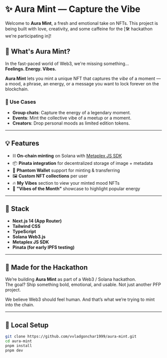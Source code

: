 # ✨ Aura Mint — Capture the Vibe

Welcome to **Aura Mint**, a fresh and emotional take on NFTs. This project is being built with love, creativity, and some caffeine for the [🛠 hackathon we're participating in]!

## 🚀 What's Aura Mint?

In the fast-paced world of Web3, we're missing something...  
**Feelings. Energy. Vibes.**

**Aura Mint** lets you mint a unique NFT that captures the *vibe* of a moment — a mood, a phrase, an energy, or a message you want to lock forever on the blockchain.

### 🌈 Use Cases
- **Group chats**: Capture the energy of a legendary moment.
- **Events**: Mint the collective vibe of a meetup or a moment.
- **Creators**: Drop personal moods as limited edition tokens.


---

## 💡 Features

- ⛓️ **On-chain minting** on Solana with [Metaplex JS SDK](https://docs.metaplex.com/)
- 📦 **Pinata integration** for decentralized storage of image + metadata
- 👻 **Phantom Wallet** support for minting & transferring
- 🖼️ **Custom NFT collections** per user
- 🔥 **My Vibes** section to view your minted mood NFTs
- 💫 **"Vibes of the Month"** showcase to highlight popular energy

---

## 🧰 Stack

- **Next.js 14 (App Router)**
- **Tailwind CSS**
- **TypeScript**
- **Solana Web3.js**
- **Metaplex JS SDK**
- **Pinata (for early IPFS testing)**

---

## 🎉 Made for the Hackathon

We’re building **Aura Mint** as part of a Web3 / Solana hackathon.  
The goal? Ship something bold, emotional, and usable. Not just another PFP project.

We believe Web3 should feel human. And that’s what we’re trying to mint into the chain.

---

## 🧪 Local Setup

```bash
git clone https://github.com/vvladgonchar1999/aura-mint.git
cd aura-mint
pnpm install
pnpm dev
